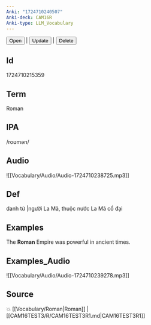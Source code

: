 ```yaml
---
Anki: "1724710240507"
Anki-deck: CAM16R
Anki-type: LLM_Vocabulary
---
```

<button class="anki-btn-open">Open</button> | <button class="anki-btn-update">Update</button> | <button class="anki-btn-delete">Delete</button>

## Id
1724710215359
## Term
Roman
## IPA
 /roʊmən/
## Audio
 ![[Vocabulary/Audio/Audio-1724710238725.mp3]]

## Def
 danh từ |người La Mã, thuộc nước La Mã cổ đại 
## Examples
The **Roman** Empire was powerful in ancient times.

## Examples_Audio
![[Vocabulary/Audio/Audio-1724710239278.mp3]]
## Source
💥 [[Vocabulary/Roman|Roman]] |  [[CAM16TEST3/R/CAM16TEST3R1.md|CAM16TEST3R1]]